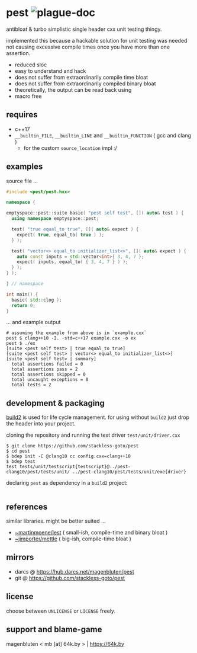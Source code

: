 
# pest ![plague-doc](https://64k.by/assets/pest.png)

antibloat & turbo simplistic single header cxx unit testing thingy.

implemented this because a hackable solution for unit testing was needed not
causing excessive compile times once you have more than one assertion.

- reduced sloc
- easy to understand and hack
- does not suffer from extraordinarily compile time bloat
- does not suffer from extraordinarily compiled binary bloat
- theoretically, the output can be read back using <inihxx>
- macro free

## requires

- c++17
- `__builtin_FILE`, `__builtin_LINE` and `__builtin_FUNCTION` ( gcc and clang )
    - for the custom `source_location` impl :/

## examples

source file ...

```cpp
#include <pest/pest.hxx>

namespace {

emptyspace::pest::suite basic( "pest self test", []( auto& test ) {
  using namespace emptyspace::pest;

  test( "true equal_to true", []( auto& expect ) {
    expect( true, equal_to( true ) );
  } );

  test( "vector<> equal_to initializer_list<>", []( auto& expect ) {
    auto const inputs = std::vector<int>{ 3, 4, 7 };
    expect( inputs, equal_to( { 3, 4, 7 } ) );
  } );
} );

} // namespace

int main() {
  basic( std::clog );
  return 0;
}
```

... and example output

```
# assuming the example from above is in `example.cxx`
pest $ clang++10 -I. -std=c++17 example.cxx -o ex
pest $ ./ex
[suite <pest self test> | true equal_to true]
[suite <pest self test> | vector<> equal_to initializer_list<>]
[suite <pest self test> | summary]
  total assertions failed = 0
  total assertions pass = 2
  total assertions skipped = 0
  total uncaught exceptions = 0
  total tests = 2
```

## development & packaging

[build2](https://build2.org) is used for life cycle management. for using without `build2`
just drop the header into your project.

cloning the repository and running the test driver `test/unit/driver.cxx`

```
$ git clone https://github.com/stackless-goto/pest
$ cd pest
$ bdep init -C @clang10 cc config.cxx=clang++10
$ bdep test
test tests/unit/testscript{testscript}@../pest-clang10/pest/tests/unit/ ../pest-clang10/pest/tests/unit/exe{driver}
```

declaring `pest` as dependency in a `build2` project:

```
```

## references

similar libraries. might be better suited ...

- [~martinmoene/lest](https://github.com/martinmoene/lest) ( small-ish, compile-time and binary bloat )
- [~jimporter/mettle](https://github.com/jimporter/mettle) ( big-ish, compile-time bloat )

## mirrors

- darcs @ <https://hub.darcs.net/magenbluten/pest>
- git @ <https://github.com/stackless-goto/pest>

## license

choose between `UNLICENSE` or `LICENSE` freely.

## support and blame-game

magenbluten < mb [at] 64k.by > | <https://64k.by>
